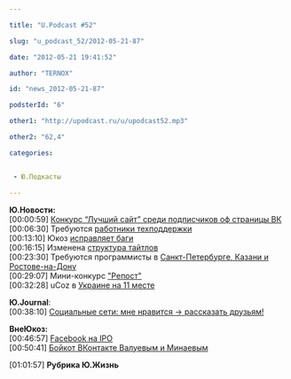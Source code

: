 ```yaml
---

title: "U.Podcast #52"

slug: "u_podcast_52/2012-05-21-87"

date: "2012-05-21 19:41:52"

author: "TERNOX"

id: "news_2012-05-21-87"

podsterId: "6"

other1: "http://upodcast.ru/u/upodcast52.mp3"

other2: "62,4"

categories:


 - Ю.Подкасты

---
```

**Ю.Новости:**  
\[00:00:59\] [Конкурс “Лучший сайт” среди подписчиков оф страницы ВК](http://vk.com/topic-28741529_26639263)  
\[00:06:30\] Требуются [работники техподдержки](http://vk.com/wall-28741529_1774)  
\[00:13:10\] Юкоз [исправляет баги](http://vk.com/wall-28741529_1511)  
\[00:16:15\] Изменена [структура тайтлов](http://vk.com/wall-28741529_1243)  
\[00:23:30\] Требуются программисты в [Санкт-Петербурге, Казани и Ростове-на-Дону](http://vk.com/wall-28741529_1664)  
\[00:29:07\] Мини-конкурс ["Репост"](http://vk.com/wall-28741529_1695)  
\[00:32:28\] uCoz в [Украине на 11 месте](http://ain.ua/2012/05/10/84081)  
  
**Ю.Journal**:  
\[00:38:10\] [Социальные сети: мне нравится → рассказать друзьям!](http://blog.ucoz.ru/blog/soc_seti_mne_nravitsja_rasskazat_druzjam/2012-05-18-217)  
  
**ВнеЮкоз:**  
\[00:46:57\] [Facebook на IPO](http://lenta.ru/news/2012/05/19/fb/)  
\[00:50:41\] [Бойкот ВКонтакте Валуевым и Минаевым](http://vk.com/wall-27764244_474)  
  
\[01:01:57\] **Рубрика Ю.Жизнь**